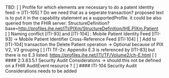 TBD:
[ ] Profile for which elements are necessary to do a patent identity feed -> [ITI-105] ? Do we need that as a seperate transaction? proposed text is to put it in the capability statement as a supportedProfile. it could be also queried from the FHIR server: StructureDefinition?base=http://profiles.ihe.net/ITI/PIXm/StructureDefinition/IHE.PIXm.Patient
[ ] Naming conflict [ITI-93] and [ITI-104] : Mobile Patient Identity Feed [ITI-93] -> Mobile Patient Identifier Cross-Reference Feed [ITI-104]
[ ] Add to [ITI-104] transaction the Delete Patient operation -> Optional because of PIX V2, V3 grouping
[ ] ITI TF-2x: Appendix E.3 is referenced by [ITI-83] but there is no E.3 listed: https://profiles.ihe.net/ITI/TF/Volume2/ch-E.html
[ ] #### 2:3.83.5.1 Security Audit Considerations -> should this not be defined on a FHIR AuditEvent resource ?
[ ] #### ITI-104 Security Audit Considerations needs to be added